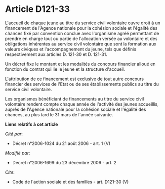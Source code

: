 # Article D121-33

L'accueil de chaque jeune au titre du service civil volontaire ouvre droit à un financement de l'Agence nationale pour la
cohésion sociale et l'égalité des chances fixé par convention conclue avec l'organisme agréé permettant de prendre en charge
tout ou partie de l'allocation versée au volontaire et des obligations inhérentes au service civil volontaire que sont la
formation aux valeurs civiques et l'accompagnement du jeune, tels que définis respectivement aux articles D. 121-30 et D.
121-31.

Un décret fixe le montant et les modalités du concours financier alloué en fonction du contrat qui lie le jeune et la
structure d'accueil. 

L'attribution de ce financement est exclusive de tout autre concours financier des services de l'Etat ou de ses
établissements publics au titre du service civil volontaire. 

Les organismes bénéficiant de financements au titre du service civil volontaire rendent compte chaque année de l'activité des
jeunes accueillis, auprès de l'Agence nationale pour la cohésion sociale et l'égalité des chances, au plus tard le 31 mars de
l'année suivante.

**Liens relatifs à cet article**

_Cité par_:

  - Décret n°2006-1024 du 21 août 2006 - art. 1 (V)

_Modifié par_:

  - Décret n°2006-1699 du 23 décembre 2006 - art. 2

_Cite_:

  - Code de l'action sociale et des familles - art. D121-30 (V)

